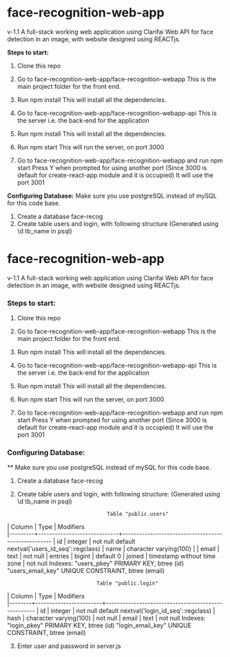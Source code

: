 # face-recognition-web-app
v-1.1
A full-stack working web application using Clarifai Web API for face detection in an image, with website designed using REACTjs.

**Steps to start:**
1. Clone this repo

2. Go to face-recognition-web-app/face-recognition-webapp
    This is the main project folder for the front end.

3. Run npm install
    This will install all the dependencies.
    
4. Go to face-recognition-web-app/face-recognition-webapp-api
    This is the server i.e. the back-end for the application
    
5. Run npm install
    This will install all the dependencies.
    
6. Run npm start
    This will run the server, on port 3000
    
5. Go to face-recognition-web-app/face-recognition-webapp and run npm start
    Press Y when prompted for using another port
    (Since 3000 is default for create-react-app module and it is occupied)
    It will use the port 3001
    
    
**Configuring Database:**
Make sure you use postgreSQL instead of mySQL for this code base.
1. Create a database face-recog
2. Create table users and login, with following structure (Generated using \d tb_name in psql)

# face-recognition-web-app
v-1.1
A full-stack working web application using Clarifai Web API for face detection in an image, with website designed using REACTjs.

### Steps to start:
1. Clone this repo

2. Go to face-recognition-web-app/face-recognition-webapp
    This is the main project folder for the front end.

3. Run npm install
    This will install all the dependencies.
    
4. Go to face-recognition-web-app/face-recognition-webapp-api
    This is the server i.e. the back-end for the application
    
5. Run npm install
    This will install all the dependencies.
    
6. Run npm start
    This will run the server, on port 3000
    
5. Go to face-recognition-web-app/face-recognition-webapp and run npm start
    Press Y when prompted for using another port
    (Since 3000 is default for create-react-app module and it is occupied)
    It will use the port 3001
    
    
### Configuring Database:
** Make sure you use postgreSQL instead of mySQL for this code base.
1. Create a database face-recog
2. Create table users and login, with following structure:
(Generated using \d tb_name in psql)

                                    Table "public.users"
                                    
| Column  |            Type             |                     Modifiers                      
|---------+-----------------------------+----------------------------------------------------
| id      | integer                     | not null default nextval('users_id_seq'::regclass)
| name    | character varying(100)      | 
| email   | text                        | not null
| entries | bigint                      | default 0
| joined  | timestamp without time zone | not null
Indexes:
    "users_pkey" PRIMARY KEY, btree (id)
    "users_email_key" UNIQUE CONSTRAINT, btree (email)
    
    
                                 Table "public.login"
                                 
| Column |          Type          |                     Modifiers                      
|--------+------------------------+----------------------------------------------------
| id     | integer                | not null default nextval('login_id_seq'::regclass)
| hash   | character varying(100) | not null
| email  | text                   | not null
Indexes:
    "login_pkey" PRIMARY KEY, btree (id)
    "login_email_key" UNIQUE CONSTRAINT, btree (email)

3. Enter user and password in server.js
